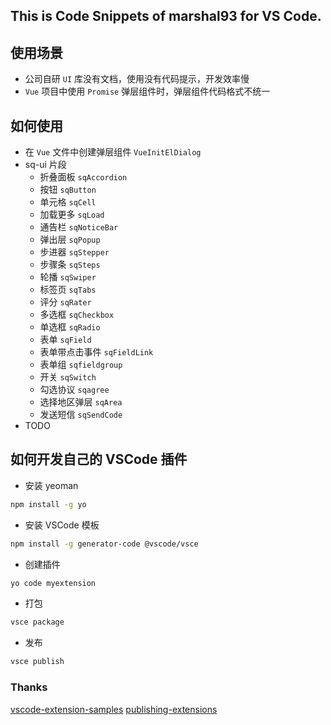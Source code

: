 ## This is Code Snippets of marshal93 for VS Code.

## 使用场景
* 公司自研 `UI` 库没有文档，使用没有代码提示，开发效率慢
* `Vue` 项目中使用 `Promise` 弹层组件时，弹层组件代码格式不统一

## 如何使用
* 在 `Vue` 文件中创建弹层组件 `VueInitElDialog`
* sq-ui 片段
	* 折叠面板 `sqAccordion`
	* 按钮 `sqButton`
	* 单元格 `sqCell`
	* 加载更多 `sqLoad`
	* 通告栏 `sqNoticeBar`
	* 弹出层 `sqPopup`
	* 步进器 `sqStepper`
	* 步骤条 `sqSteps`
	* 轮播 `sqSwiper`
	* 标签页 `sqTabs`
	* 评分 `sqRater`
	* 多选框 `sqCheckbox`
	* 单选框 `sqRadio`
	* 表单 `sqField`
	* 表单带点击事件 `sqFieldLink`
	* 表单组 `sqfieldgroup`
	* 开关 `sqSwitch`
	* 勾选协议 `sqagree`
	* 选择地区弹层 `sqArea`
	* 发送短信 `sqSendCode`
* TODO

## 如何开发自己的 VSCode 插件

* 安装 yeoman
```bash
npm install -g yo
```
* 安装 VSCode 模板
```bash
npm install -g generator-code @vscode/vsce
```
* 创建插件
```bash
yo code myextension
```
* 打包
```bash
vsce package
```

* 发布
```bash
vsce publish
```

### Thanks

[vscode-extension-samples](https://github.com/microsoft/vscode-extension-samples)
[publishing-extensions](https://code.visualstudio.com/api/working-with-extensions/publishing-extension#publishing-extensions)